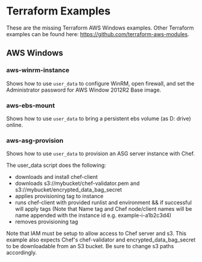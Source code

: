 # Terraform Examples

These are the missing Terraform AWS Windows examples. 
Other Terraform examples can be found here: https://github.com/terraform-aws-modules.

## AWS Windows

### aws-winrm-instance

Shows how to use `user_data` to configure WinRM, open firewall, and set the Administrator 
password for AWS Window 2012R2 Base image.

### aws-ebs-mount		
 		
Shows how to use `user_data` to bring a persistent ebs volume (as D: drive) online.

### aws-asg-provision

Shows how to use `user_data` to provision an ASG server instance with Chef. 
 
The user_data script does the following:
- downloads and install chef-client
- downloads s3://mybucket/chef-validator.pem and s3://mybucket/encrypted_data_bag_secret
- applies provisioning tag to instance
- runs chef-client with provided runlist and environment && if successful will apply tags 
  (Note that Name tag and Chef node/client names will be name appended with the instance id e.g. example-i-a1b2c3d4)
- removes provisioning tag
  
Note that IAM must be setup to allow access to Chef server and s3.  This example also expects Chef's chef-validator and 
encrypted_data_bag_secret to be downloadable from an S3 bucket.  Be sure to change s3 paths accordingly. 
